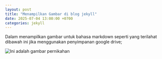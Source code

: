 ```yaml
---
layout: post
title: "Menampilkan Gambar di blog jekyll"
date: 2025-07-04 13:00:00 +0700
categories: jekyll
---
```


Dalam menampilkan gambar untuk bahasa markdown seperti yang terilahat dibawah ini jika menggunakan penyimpanan google drive;

![Ini adalah gambar pernikahan](https://drive.google.com/uc?id=1xoa9KgrepDr58aHB4RPcVy9Qc_qKZxDK)